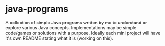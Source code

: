 # java-programs
A collection of simple Java programs written by me to understand or explore various Java concepts. Implementations may be simple code/games or solutions with a purpose.  Ideally each mini project will have it's own README stating what it is (working on this).
